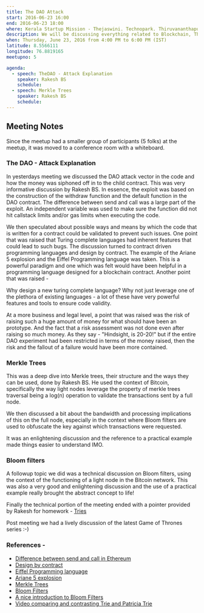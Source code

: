 ```yaml
---
title: The DAO Attack
start: 2016-06-23 16:00
end: 2016-06-23 18:00
where: Kerala Startup Mission - Thejaswini. Technopark. Thiruvananthapuram.
description: We will be discussing everything related to Blockchain, The DAO attack and Merkle Trees in the proposed time.
when: Thursday, June 23, 2016 from 4:00 PM to 6:00 PM (IST)
latitude: 8.5566111
longitude: 76.8819165
meetupno: 5

agenda:
  - speech: TheDAO - Attack Explanation
    speaker: Rakesh BS
    schedule:
  - speech: Merkle Trees
    speaker: Rakesh BS
    schedule:
---
```




## Meeting Notes 
Since the meetup had a smaller group of participants (5 folks) at the meetup, it was moved to a conference room with a whiteboard.


### The DAO - Attack Explanation  
In yesterdays meeting we discussed the DAO attack vector in the code and how the money was siphoned off in to the child contract. This was very informative discussion by Rakesh BS. In essence, the exploit was based on the construction of the withdraw function and the default function in the DAO contract. The difference between send and call was a large part of the exploit. An independent variable was used to make sure the function did not hit callstack limits and/or gas limits when executing the code.


We then speculated about possible ways and means by which the code that is written for a contract could be validated to prevent such issues. One point that was raised that Turing complete languages had inherent features that could lead to such bugs. The discussion turned to contract driven programming languages and design by contract. The example of the Ariane 5 explosion and the Eiffel Programming language  was taken. This is a powerful paradigm and one which was felt would have been helpful in a programming language designed for a blockchain contract. Another point that was raised -

 Why design a new turing complete language? Why not just leverage one of the plethora of existing languages - a lot of these have very powerful features and tools to ensure code validity.
 

At a more business and legal level, a point that was raised was the risk of raising such a huge amount of money for what should have been an prototype. And the fact that a risk assessment was not done even after raising so much money. As they say - "Hindsight, is 20-20!" but if the entire DAO experiment had been restricted in terms of the money raised, then the risk and the fallout of a failure would have been more contained. 

### Merkle Trees
This was a deep dive into Merkle trees, their structure and the ways they can be used, done by Rakesh BS. He used the context of Bitcoin, specifically the way light nodes leverage the property of merkle trees traversal being a log(n) operation to validate the transactions sent by a full node.


We then discussed a bit about the bandwidth and processing implications of this on the full node, especially in the context where Bloom filters are used to obfuscate the key against which transactions were requested.


It was an enlightening discussion and the reference to a practical example made things easier to understand IMO.

### Bloom filters
A followup topic we did was a technical discussion on Bloom filters, using the context of the functioning of a light node in the Bitcoin network. This was also a very good and enlightening discussion and the use of a practical example really brought the abstract concept to life!


Finally the technical portion of the meeting ended with a pointer provided by Rakesh for homework - [Tries](https://en.wikipedia.org/wiki/Trie)  


Post meeting we had a lively discussion of the latest Game of Thrones series :-)


### References - 

  - [Difference between send and call in Ethereum](http://ethereum.stackexchange.com/q/6470/259)
  - [Design by contract](http://c2.com/cgi/wiki?DesignByContract)
  - [Eiffel Programming language](https://www.eiffel.com/values/design-by-contract/)
  - [Ariane 5 explosion](https://www.ima.umn.edu/~arnold/disasters/ariane.html)
  - [Merkle Trees](https://en.wikipedia.org/wiki/Merkle_tree)
  - [Bloom Filters](https://en.wikipedia.org/wiki/Bloom_filter)
  - [A nice introduction to Bloom Filters](http://billmill.org/bloomfilter-tutorial/)
  - [Video comparing and contrasting Trie and Patricia Trie](https://www.youtube.com/watch?v=jXAHLqQthKw)
  
